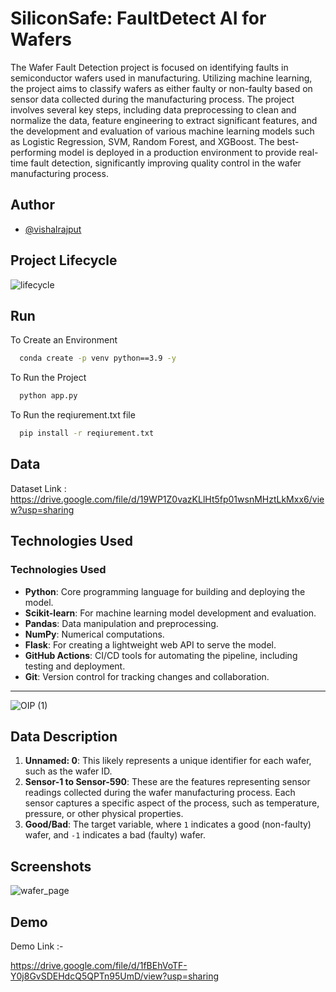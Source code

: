 
# SiliconSafe: FaultDetect AI for Wafers

The Wafer Fault Detection project is focused on identifying faults in semiconductor wafers used in manufacturing. Utilizing machine learning, the project aims to classify wafers as either faulty or non-faulty based on sensor data collected during the manufacturing process. The project involves several key steps, including data preprocessing to clean and normalize the data, feature engineering to extract significant features, and the development and evaluation of various machine learning models such as Logistic Regression, SVM, Random Forest, and XGBoost. The best-performing model is deployed in a production environment to provide real-time fault detection, significantly improving quality control in the wafer manufacturing process.
## Author

- [@vishalrajput](https://github.com/vishalrajput29/thyroiddisease)


## Project Lifecycle

![lifecycle](https://github.com/user-attachments/assets/49011b25-3eb6-4353-8f40-5d28c53eb34f)
## Run


To Create an Environment

```cmd
  conda create -p venv python==3.9 -y
```

To Run the Project

```cmd
  python app.py
```

To Run the reqiurement.txt file

```cmd
  pip install -r reqiurement.txt
```


## Data 

Dataset Link : https://drive.google.com/file/d/19WP1Z0vazKLlHt5fp01wsnMHztLkMxx6/view?usp=sharing
## Technologies Used



### Technologies Used

- **Python**: Core programming language for building and deploying the model.
- **Scikit-learn**: For machine learning model development and evaluation.
- **Pandas**: Data manipulation and preprocessing.
- **NumPy**: Numerical computations.
- **Flask**: For creating a lightweight web API to serve the model.
- **GitHub Actions**: CI/CD tools for automating the pipeline, including testing and deployment.
- **Git**: Version control for tracking changes and collaboration.



---

![OIP (1)](https://github.com/user-attachments/assets/c9eea634-f643-4d09-a4f6-596645f8d5f0)
## Data Description


1. **Unnamed: 0**: This likely represents a unique identifier for each wafer, such as the wafer ID.
2. **Sensor-1 to Sensor-590**: These are the features representing sensor readings collected during the wafer manufacturing process. Each sensor captures a specific aspect of the process, such as temperature, pressure, or other physical properties.
3. **Good/Bad**: The target variable, where `1` indicates a good (non-faulty) wafer, and `-1` indicates a bad (faulty) wafer.


## Screenshots

![wafer_page](https://github.com/user-attachments/assets/c7e60c05-72d1-436a-a44b-14b371b6348c)


## Demo

Demo Link :-

https://drive.google.com/file/d/1fBEhVoTF-Y0j8GvSDEHdcQ5QPTn95UmD/view?usp=sharing
